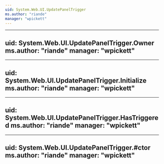 ```yaml
---
uid: System.Web.UI.UpdatePanelTrigger
ms.author: "riande"
manager: "wpickett"
---
```


---
uid: System.Web.UI.UpdatePanelTrigger.Owner
ms.author: "riande"
manager: "wpickett"
---

---
uid: System.Web.UI.UpdatePanelTrigger.Initialize
ms.author: "riande"
manager: "wpickett"
---

---
uid: System.Web.UI.UpdatePanelTrigger.HasTriggered
ms.author: "riande"
manager: "wpickett"
---

---
uid: System.Web.UI.UpdatePanelTrigger.#ctor
ms.author: "riande"
manager: "wpickett"
---
